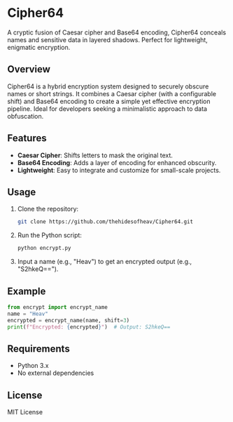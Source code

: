 # Cipher64

A cryptic fusion of Caesar cipher and Base64 encoding, Cipher64 conceals names and sensitive data in layered shadows. Perfect for lightweight, enigmatic encryption.

## Overview
Cipher64 is a hybrid encryption system designed to securely obscure names or short strings. It combines a Caesar cipher (with a configurable shift) and Base64 encoding to create a simple yet effective encryption pipeline. Ideal for developers seeking a minimalistic approach to data obfuscation.

## Features
- **Caesar Cipher**: Shifts letters to mask the original text.
- **Base64 Encoding**: Adds a layer of encoding for enhanced obscurity.
- **Lightweight**: Easy to integrate and customize for small-scale projects.

## Usage
1. Clone the repository:
   ```bash
   git clone https://github.com/thehidesofheav/Cipher64.git
   ```
2. Run the Python script:
   ```bash
   python encrypt.py
   ```
3. Input a name (e.g., "Heav") to get an encrypted output (e.g., "S2hkeQ==").

## Example
```python
from encrypt import encrypt_name
name = "Heav"
encrypted = encrypt_name(name, shift=3)
print(f"Encrypted: {encrypted}")  # Output: S2hkeQ==
```

## Requirements
- Python 3.x
- No external dependencies

## License
MIT License
